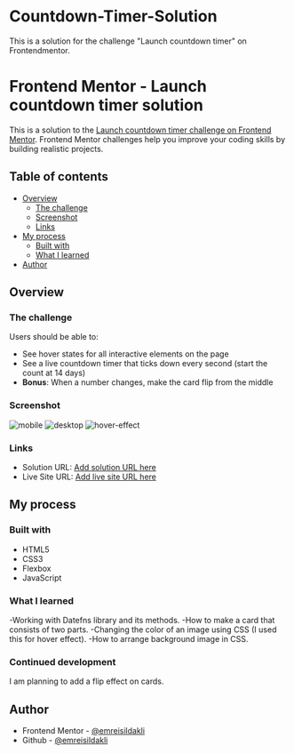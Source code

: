 # Countdown-Timer-Solution
This is a solution for the challenge "Launch countdown timer" on Frontendmentor.

# Frontend Mentor - Launch countdown timer solution

This is a solution to the [Launch countdown timer challenge on Frontend Mentor](https://www.frontendmentor.io/challenges/launch-countdown-timer-N0XkGfyz-). Frontend Mentor challenges help you improve your coding skills by building realistic projects. 

## Table of contents

- [Overview](#overview)
  - [The challenge](#the-challenge)
  - [Screenshot](#screenshot)
  - [Links](#links)
- [My process](#my-process)
  - [Built with](#built-with)
  - [What I learned](#what-i-learned)
- [Author](#author)

## Overview

### The challenge

Users should be able to:

- See hover states for all interactive elements on the page
- See a live countdown timer that ticks down every second (start the count at 14 days)
- **Bonus**: When a number changes, make the card flip from the middle

### Screenshot

![mobile](main/screenshots/mobile-screenshot.jpg)
![desktop](main/screenshots/desktop-screenshot.jpg)
![hover-effect](main/screenshots/hover-screenshot.jpg)


### Links

- Solution URL: [Add solution URL here](https://your-solution-url.com)
- Live Site URL: [Add live site URL here](https://your-live-site-url.com)

## My process

### Built with

- HTML5
- CSS3 
- Flexbox
- JavaScript


### What I learned

-Working with Datefns library and its methods. 
-How to make a card that consists of two parts.
-Changing the color of an image using CSS (I used this for hover effect).
-How to arrange background image in CSS.


### Continued development

I am planning to add a flip effect on cards.


## Author

- Frontend Mentor - [@emreisildakli](https://www.frontendmentor.io/profile/emreisildakli)
- Github - [@emreisildakli](https://github.com/emreisildakli)
